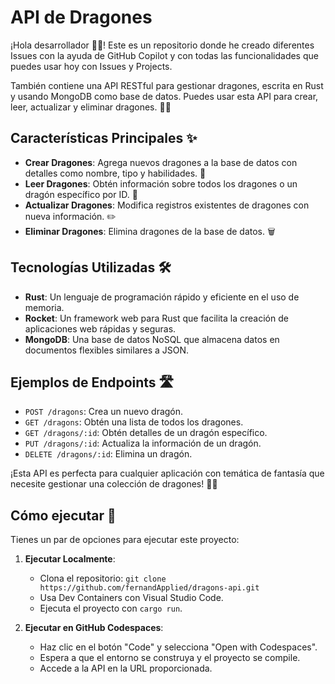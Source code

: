 # API de Dragones

¡Hola desarrollador 👋🏻! Este es un repositorio donde he creado diferentes Issues con la ayuda de GitHub Copilot y con todas las funcionalidades que puedes usar hoy con Issues y Projects.

También contiene una API RESTful para gestionar dragones, escrita en Rust y usando MongoDB como base de datos. Puedes usar esta API para crear, leer, actualizar y eliminar dragones. 🐉✨

## Características Principales ✨

- **Crear Dragones**: Agrega nuevos dragones a la base de datos con detalles como nombre, tipo y habilidades. 🐲
- **Leer Dragones**: Obtén información sobre todos los dragones o un dragón específico por ID. 📖
- **Actualizar Dragones**: Modifica registros existentes de dragones con nueva información. ✏️
- **Eliminar Dragones**: Elimina dragones de la base de datos. 🗑️

## Tecnologías Utilizadas 🛠️

- **Rust**: Un lenguaje de programación rápido y eficiente en el uso de memoria.
- **Rocket**: Un framework web para Rust que facilita la creación de aplicaciones web rápidas y seguras.
- **MongoDB**: Una base de datos NoSQL que almacena datos en documentos flexibles similares a JSON.

## Ejemplos de Endpoints 🛣️

- `POST /dragons`: Crea un nuevo dragón.
- `GET /dragons`: Obtén una lista de todos los dragones.
- `GET /dragons/:id`: Obtén detalles de un dragón específico.
- `PUT /dragons/:id`: Actualiza la información de un dragón.
- `DELETE /dragons/:id`: Elimina un dragón.

¡Esta API es perfecta para cualquier aplicación con temática de fantasía que necesite gestionar una colección de dragones! 🐉✨

## Cómo ejecutar 🚀

Tienes un par de opciones para ejecutar este proyecto:

1. **Ejecutar Localmente**:
    - Clona el repositorio: `git clone https://github.com/fernandApplied/dragons-api.git`
    - Usa Dev Containers con Visual Studio Code.
    - Ejecuta el proyecto con `cargo run`.

2. **Ejecutar en GitHub Codespaces**:
     - Haz clic en el botón "Code" y selecciona "Open with Codespaces".
     - Espera a que el entorno se construya y el proyecto se compile.
     - Accede a la API en la URL proporcionada.
